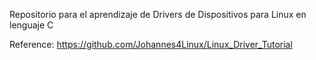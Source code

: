 Repositorio para el aprendizaje de Drivers de Dispositivos para Linux en lenguaje C


Reference: https://github.com/Johannes4Linux/Linux_Driver_Tutorial
